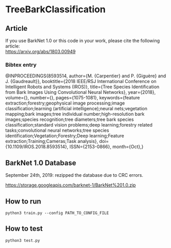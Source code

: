 # TreeBarkClassification

## Article

If you use BarkNet 1.0 or this code in your work, please cite the following article:</br>
https://arxiv.org/abs/1803.00949

### Bibtex entry
@INPROCEEDINGS{8593514, 
author={M. {Carpentier} and P. {Giguère} and J. {Gaudreault}}, 
booktitle={2018 IEEE/RSJ International Conference on Intelligent Robots and Systems (IROS)}, 
title={Tree Species Identification from Bark Images Using Convolutional Neural Networks}, 
year={2018}, 
volume={}, 
number={}, 
pages={1075-1081}, 
keywords={feature extraction;forestry;geophysical image processing;image classification;learning (artificial intelligence);neural nets;vegetation mapping;bark images;tree individual number;high-resolution bark images;species recognition;tree diameters;tree bark species classification;standard vision problems;deep learning;forestry related tasks;convolutional neural networks;tree species identification;Vegetation;Forestry;Deep learning;Feature extraction;Training;Cameras;Task analysis}, 
doi={10.1109/IROS.2018.8593514}, 
ISSN={2153-0866}, 
month={Oct},}

## BarkNet 1.0 Database

September 24th, 2019: rezipped the database due to CRC errors.

https://storage.googleapis.com/barknet-1/BarkNet%201.0.zip

## How to run
`python3 train.py --config PATH_TO_CONFIG_FILE`

## How to test
`python3 test.py`
